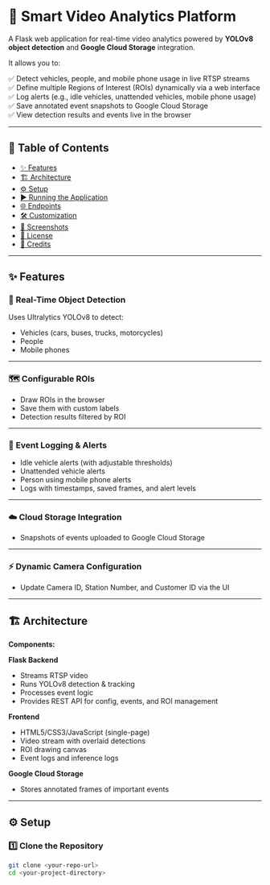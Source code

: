 # 🚀 Smart Video Analytics Platform

A Flask web application for real-time video analytics powered by **YOLOv8 object detection** and **Google Cloud Storage** integration.

It allows you to:

✅ Detect vehicles, people, and mobile phone usage in live RTSP streams  
✅ Define multiple Regions of Interest (ROIs) dynamically via a web interface  
✅ Log alerts (e.g., idle vehicles, unattended vehicles, mobile phone usage)  
✅ Save annotated event snapshots to Google Cloud Storage  
✅ View detection results and events live in the browser  

---

## 📂 Table of Contents

- [✨ Features](#-features)
- [🏗️ Architecture](#️-architecture)
- [⚙️ Setup](#-setup)
- [▶️ Running the Application](#️-running-the-application)
- [🌐 Endpoints](#-endpoints)
- [🛠️ Customization](#️-customization)
- [📸 Screenshots](#-screenshots)
- [📄 License](#-license)
- [🧠 Credits](#-credits)

---

## ✨ Features

### 🎯 Real-Time Object Detection
Uses Ultralytics YOLOv8 to detect:
- Vehicles (cars, buses, trucks, motorcycles)
- People
- Mobile phones

---

### 🗺️ Configurable ROIs
- Draw ROIs in the browser
- Save them with custom labels
- Detection results filtered by ROI

---

### 🚨 Event Logging & Alerts
- Idle vehicle alerts (with adjustable thresholds)
- Unattended vehicle alerts
- Person using mobile phone alerts
- Logs with timestamps, saved frames, and alert levels

---

### ☁️ Cloud Storage Integration
- Snapshots of events uploaded to Google Cloud Storage

---

### ⚡ Dynamic Camera Configuration
- Update Camera ID, Station Number, and Customer ID via the UI

---

## 🏗️ Architecture

**Components:**

**Flask Backend**
- Streams RTSP video
- Runs YOLOv8 detection & tracking
- Processes event logic
- Provides REST API for config, events, and ROI management

**Frontend**
- HTML5/CSS3/JavaScript (single-page)
- Video stream with overlaid detections
- ROI drawing canvas
- Event logs and inference logs

**Google Cloud Storage**
- Stores annotated frames of important events

---

## ⚙️ Setup

### 1️⃣ Clone the Repository

```bash
git clone <your-repo-url>
cd <your-project-directory>
